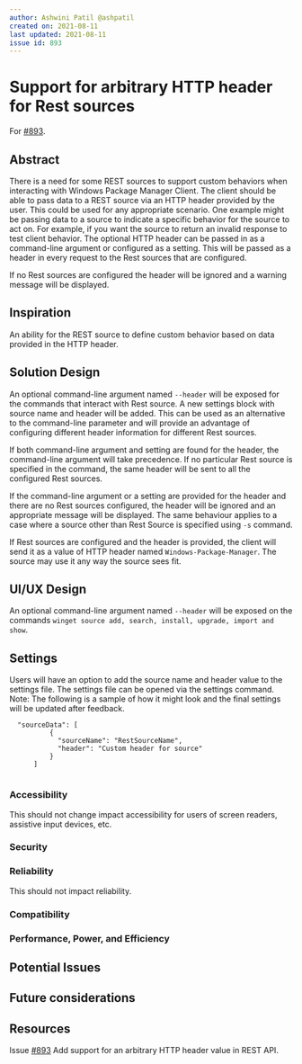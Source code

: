 ```yaml
---
author: Ashwini Patil @ashpatil
created on: 2021-08-11
last updated: 2021-08-11
issue id: 893
---
```


# Support for arbitrary HTTP header for Rest sources

For [#893](https://github.com/microsoft/winget-cli/issues/893).

## Abstract

There is a need for some REST sources to support custom behaviors when interacting with Windows Package Manager Client. The client should be able to pass data to a REST source via an HTTP header provided by the user. This could be used for any appropriate scenario. One example might be passing data to a source to indicate a specific behavior for the source to act on. For example, if you want the source to return an invalid response to test client behavior.
The optional HTTP header can be passed in as a command-line argument or configured as a setting. This will be passed as a header in every request to the Rest sources that are configured.

If no Rest sources are configured the header will be ignored and a warning message will be displayed.

## Inspiration

An ability for the REST source to define custom behavior based on data provided in the HTTP header.

## Solution Design

An optional command-line argument named `--header` will be exposed for the commands that interact with Rest source.
A new settings block with source name and header will be added. This can be used as an alternative to the command-line parameter and will provide an advantage of configuring different header information for different Rest sources.

If both command-line argument and setting are found for the header, the command-line argument will take precedence. If no particular Rest source is specified in the command, the same header will be sent to all the configured Rest sources.

If the command-line argument or a setting are provided for the header and there are no Rest sources configured, the header will be ignored and an appropriate message will be displayed. The same behaviour applies to a case where a source other than Rest Source is specified using `-s` command.

If Rest sources are configured and the header is provided, the client will send it as a value of HTTP header named `Windows-Package-Manager`. The source may use it any way the source sees fit.

## UI/UX Design

An optional command-line argument named `--header` will be exposed on the commands `winget source add, search, install, upgrade, import and show`.

## Settings

Users will have an option to add the source name and header value to the settings file. The settings file can be opened via the settings command. Note: The following is a sample of how it might look and the final settings will be updated after feedback.

```
  "sourceData": [
          {
            "sourceName": "RestSourceName",
            "header": "Custom header for source"
          }
      ]
  
```

### Accessibility

This should not change impact accessibility for users of screen readers, assistive input devices, etc.

### Security

### Reliability

This should not impact reliability.

### Compatibility

### Performance, Power, and Efficiency

## Potential Issues

## Future considerations

## Resources

Issue [#893](https://github.com/microsoft/winget-cli/issues/893) Add support for an arbitrary HTTP header value in REST API.
